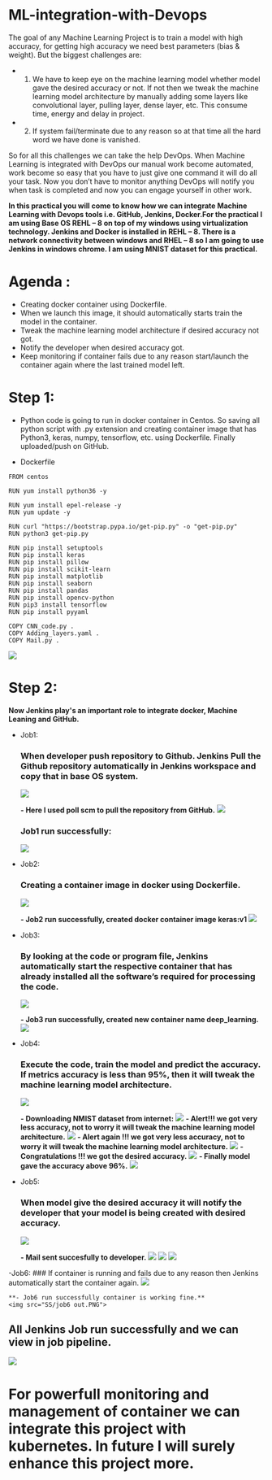 # ML-integration-with-Devops

The goal of any Machine Learning Project is to train a model with high accuracy, for getting high accuracy we need best parameters (bias & weight). But the biggest challenges are:

- 1.	We have to keep eye on the machine learning model whether model gave the desired accuracy or not. If not then we tweak the machine learning model architecture by manually adding some layers like convolutional layer, pulling layer, dense layer, etc. This consume time, energy and delay in project.
- 2.  If system fail/terminate due to any reason so at that time all the hard word we have done is vanished.

So for all this challenges we can take the help DevOps. When Machine Learning is integrated with DevOps our manual work become automated, work become so easy that you have to just give one command it will do all your task. Now you don’t have to monitor anything DevOps will notify you when task is completed and now you can engage yourself in other work.

**In this practical you will come to know how we can integrate Machine Learning with Devops tools i.e. GitHub, Jenkins, Docker.For the practical I am using Base OS REHL – 8 on top of my windows using virtualization technology. Jenkins and Docker is installed in REHL – 8. There is a network connectivity between windows and RHEL – 8 so I am going to use Jenkins in windows chrome. I am using MNIST dataset for this practical.**




# Agenda : 
-	Creating docker container using Dockerfile. 
-	When we launch this image, it should automatically starts train the model in the container.
-	Tweak the machine learning model architecture if desired accuracy not got.
-	Notify the developer when desired accuracy got.
-	Keep monitoring if container fails due to any reason start/launch the container again where the last trained model left.


# Step 1:
- Python code is going to run in docker container in Centos. So saving all python script with .py extension and creating container image that has Python3, keras, numpy, tensorflow, etc. using Dockerfile. Finally uploaded/push on GitHub.

- Dockerfile
```
FROM centos

RUN yum install python36 -y

RUN yum install epel-release -y
RUN yum update -y

RUN curl "https://bootstrap.pypa.io/get-pip.py" -o "get-pip.py"
RUN python3 get-pip.py

RUN pip install setuptools
RUN pip install keras
RUN pip install pillow
RUN pip install scikit-learn
RUN pip install matplotlib
RUN pip install seaborn
RUN pip install pandas
RUN pip install opencv-python
RUN pip3 install tensorflow
RUN pip install pyyaml

COPY CNN_code.py .
COPY Adding_layers.yaml .
COPY Mail.py .
```



![](SS/git.PNG)



# Step 2:
**Now Jenkins play's an important role to integrate docker, Machine Leaning and GitHub.**
 
 - Job1:
    ### When developer push repository to Github. Jenkins Pull the Github repository automatically in Jenkins workspace and copy that in base OS system. 


    ![](SS/Job1a.PNG)


    **- Here I used poll scm to pull the repository from GitHub.**
    <img src="SS/job1b.PNG">


    ### Job1 run successfully: 
    <img src="SS/job1 out.PNG">



 - Job2:
    ### Creating a container image in docker using Dockerfile.
    <img src="SS/job2.PNG">


    **- Job2 run successfully, created docker container image keras:v1**
    <img src="SS/job2 out.PNG">
      
 - Job3:
    ### By looking at the code or program file, Jenkins automatically start the respective container that has already installed all the software’s required for processing the code.
    <img src="SS/job3.PNG">
    
    
    
    **- Job3 run successfully, created new container name deep_learning.**
    <img src="SS/job3 out.PNG">
 
 
 

 - Job4:
    ### Execute the code, train the model and predict the accuracy. If metrics accuracy is less than 95%, then it will tweak the machine learning model architecture.
    <img src="SS/job4.PNG">
    
    **- Downloading NMIST dataset from internet:**
    <img src="SS/job4 out1.PNG">
    **- Alert!!! we got very less accuracy, not to worry it will tweak the machine learning model architecture.**
    <img src="SS/job4 out2.PNG">
    **- Alert again !!! we got very less accuracy, not to worry it will tweak the machine learning model architecture.**
    <img src="SS/job4 out3.PNG">
    **- Congratulations !!! we got the desired accuracy.**
    <img src="SS/job4 out4.PNG">
    **- Finally model gave the accuracy above 96%.**
     <img src="SS/job4 out5.PNG">


 - Job5:
    ### When model give the desired accuracy it will notify the developer that your model is being created with desired accuracy.
    <img src="SS/job5.PNG">
    
    **- Mail sent succesfully to developer.**
    <img src="SS/job5 out.PNG">
    <img src="SS/mail.PNG">
    <img src="SS/MAIL OUT.PNG">
    
 -Job6:
    ### If container is running and fails due to any reason then Jenkins automatically start the container again.
    <img src="SS/job6.PNG">
  
    **- Job6 run successfully container is working fine.**
    <img src="SS/job6 out.PNG">


## All Jenkins Job run successfully and we can view in job pipeline.
<img src="SS/pipeline all run succesfully.PNG">




# For powerfull monitoring and management of container we can integrate this project with kubernetes. In future I will surely enhance this project more.
